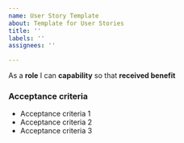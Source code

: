 ```yaml
---
name: User Story Template
about: Template for User Stories
title: ''
labels: ''
assignees: ''

---
```


As a **role** I can **capability** so that **received benefit**

### Acceptance criteria

- Acceptance criteria 1
- Acceptance criteria 2
- Acceptance criteria 3
